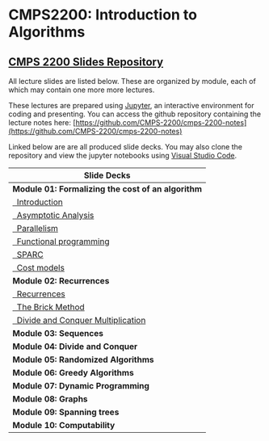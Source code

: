 # CMPS2200: Introduction to Algorithms

## [CMPS 2200 Slides Repository](https://github.com/CMPS-2200/cmps-2200-notes)

All lecture slides are listed below. These are organized by module, 
each of which may contain one more more lectures.

These lectures are prepared using [Jupyter](https://jupyter.org/), an 
interactive environment for coding and presenting. You can access the 
github repository containing the lecture notes 
here: [https://github.com/CMPS-2200/cmps-2200-notes](https://github.com/CMPS-2200/cmps-2200-notes)

Linked below are are all produced slide decks. You may also clone
the repository and view the jupyter notebooks using [Visual Studio
Code](https://code.visualstudio.com/).

|Slide Decks|
|-----|
|**Module 01: Formalizing the cost of an algorithm**|
|[&nbsp;&nbsp;Introduction](https://cmps-2200.github.io/cmps-2200-notes/module-01-cost/01-intro/01-intro.slides.html)|
|[&nbsp;&nbsp;Asymptotic Analysis](https://cmps-2200.github.io/cmps-2200-notes/module-01-cost/02-asymptotic-analysis/01-asymptotic-analysis.slides.html)|
|[&nbsp;&nbsp;Parallelism](https://cmps-2200.github.io/cmps-2200-notes/module-01-cost/03-parallel/01-parallel.slides.html)|
|[&nbsp;&nbsp;Functional programming](https://cmps-2200.github.io/cmps-2200-notes/module-01-cost/04-functional/01-functional.slides.html)|
|[&nbsp;&nbsp;SPARC](https://cmps-2200.github.io/cmps-2200-notes/module-01-cost/05-sparc/01-sparc.slides.html)|
|[&nbsp;&nbsp;Cost models](https://cmps-2200.github.io/cmps-2200-notes/module-01-cost/06-cost/01-cost.slides.html)|
|**Module 02: Recurrences**|
|[&nbsp;&nbsp;Recurrences](https://cmps-2200.github.io/cmps-2200-notes/module-02-recurrences/01-tree-method/01-tree-method.slides.html)|
|[&nbsp;&nbsp;The Brick Method](https://cmps-2200.github.io/cmps-2200-notes/module-02-recurrences/02-brick-method/02-brick-method.slides.html)|
|[&nbsp;&nbsp;Divide and Conquer Multiplication](https://cmps-2200.github.io/cmps-2200-notes/module-02-recurrences/03-example-algorithm/03-integer-multiplication.slides.html)|
|**Module 03: Sequences**|
|**Module 04: Divide and Conquer**|
|**Module 05: Randomized Algorithms**|
|**Module 06: Greedy Algorithms**|
|**Module 07: Dynamic Programming**|
|**Module 08: Graphs**|
|**Module 09: Spanning trees**|
|**Module 10: Computability**|
